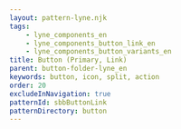 ```yaml
---
layout: pattern-lyne.njk
tags: 
    - lyne_components_en
    - lyne_components_button_link_en
    - lyne_components_button_variants_en
title: Button (Primary, Link)
parent: button-folder-lyne_en
keywords: button, icon, split, action
order: 20
excludeInNavigation: true
patternId: sbbButtonLink
patternDirectory: button
---
```

